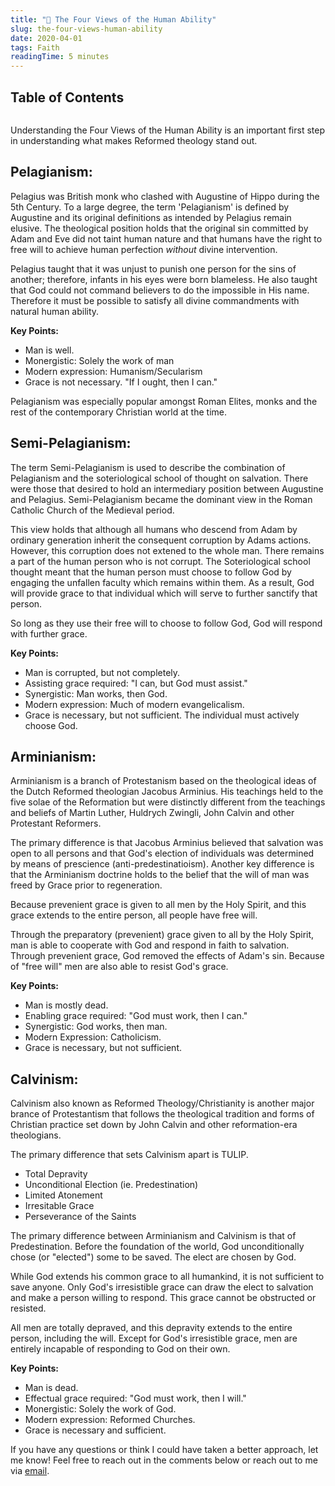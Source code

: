 ```yaml
---
title: "📑 The Four Views of the Human Ability"
slug: the-four-views-human-ability
date: 2020-04-01
tags: Faith
readingTime: 5 minutes
---
```


## Table of Contents
```toc

```

Understanding the Four Views of the Human Ability is an important first step in understanding what makes Reformed theology stand out.

## Pelagianism:

Pelagius was British monk who clashed with Augustine of Hippo during the 5th Century. To a large degree, the term 'Pelagianism' is defined by Augustine and its original definitions as intended by Pelagius remain elusive. The theological position holds that the original sin committed by Adam and Eve did not taint human nature and that humans have the right to free will to achieve human perfection _without_ divine intervention.

Pelagius taught that it was unjust to punish one person for the sins of another; therefore, infants in his eyes were born blameless. He also taught that God could not command believers to do the impossible in His name. Therefore it must be possible to satisfy all divine commandments with natural human ability.

**Key Points:**

- Man is well.
- Monergistic: Solely the work of man
- Modern expression: Humanism/Secularism
- Grace is not necessary. "If I ought, then I can."

Pelagianism was especially popular amongst Roman Elites, monks and the rest of the contemporary Christian world at the time.

## Semi-Pelagianism:

The term Semi-Pelagianism is used to describe the combination of Pelagianism and the soteriological school of thought on salvation. There were those that desired to hold an intermediary position between Augustine and Pelagius. Semi-Pelagianism became the dominant view in the Roman Catholic Church of the Medieval period.

This view holds that although all humans who descend from Adam by ordinary generation inherit the consequent corruption by Adams actions. However, this corruption does not extened to the whole man. There remains a part of the human person who is not corrupt. The Soteriological school thought meant that the human person must choose to follow God by engaging the unfallen faculty which remains within them. As a result, God will provide grace to that individual which will serve to further sanctify that person.

So long as they use their free will to choose to follow God, God will respond with further grace.

**Key Points:**

- Man is corrupted, but not completely.
- Assisting grace required: "I can, but God must assist."
- Synergistic: Man works, then God.
- Modern expression: Much of modern evangelicalism.
- Grace is necessary, but not sufficient. The individual must actively choose God.

## Arminianism:

Arminianism is a branch of Protestanism based on the theological ideas of the Dutch Reformed theologian Jacobus Arminius. His teachings held to the five solae of the Reformation but were distinctly different from the teachings and beliefs of Martin Luther, Huldrych Zwingli, John Calvin and other Protestant Reformers.

The primary difference is that Jacobus Arminius believed that salvation was open to all persons and that God's election of individuals was determined by means of prescience (anti-predestinatioism). Another key difference is that the Arminianism doctrine holds to the belief that the will of man was freed by Grace prior to regeneration.

Because prevenient grace is given to all men by the Holy Spirit, and this grace extends to the entire person, all people have free will.

Through the preparatory (prevenient) grace given to all by the Holy Spirit, man is able to cooperate with God and respond in faith to salvation. Through prevenient grace, God removed the effects of Adam's sin. Because of "free will" men are also able to resist God's grace.

**Key Points:**

- Man is mostly dead.
- Enabling grace required: "God must work, then I can."
- Synergistic: God works, then man.
- Modern Expression: Catholicism.
- Grace is necessary, but not sufficient.

## Calvinism:

Calvinism also known as Reformed Theology/Christianity is another major brance of Protestantism that follows the theological tradition and forms of Christian practice set down by John Calvin and other reformation-era theologians.

The primary difference that sets Calvinism apart is TULIP.

- Total Depravity
- Unconditional Election (ie. Predestination)
- Limited Atonement
- Irresitable Grace
- Perseverance of the Saints

The primary difference between Arminianism and Calvinism is that of Predestination. Before the foundation of the world, God unconditionally chose (or "elected") some to be saved. The elect are chosen by God.

While God extends his common grace to all humankind, it is not sufficient to save anyone. Only God's irresistible grace can draw the elect to salvation and make a person willing to respond. This grace cannot be obstructed or resisted.

All men are totally depraved, and this depravity extends to the entire person, including the will. Except for God's irresistible grace, men are entirely incapable of responding to God on their own.

**Key Points:**

- Man is dead.
- Effectual grace required: "God must work, then I will."
- Monergistic: Solely the work of God.
- Modern expression: Reformed Churches.
- Grace is necessary and sufficient.

If you have any questions or think I could have taken a better approach, let me know! Feel free to reach out in the comments below or reach out to me via [email](mailto:zacchary@puckeridge.me).
